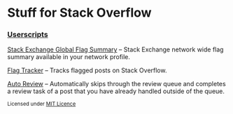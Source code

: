 # Stuff for Stack Overflow

### [Userscripts](userscripts)

[Stack Exchange Global Flag Summary](userscripts#stack-exchange-global-flag-summary) &ndash; Stack Exchange network wide flag summary available in your network profile.

[Flag Tracker](userscripts#flag-tracker) &ndash; Tracks flagged posts on Stack Overflow.

[Auto Review](userscripts#auto-review) &ndash; Automatically skips through the review queue and completes a review task of a post that you have already handled outside of the queue.

<sub>Licensed under [MIT Licence](LICENCE)</sub>
